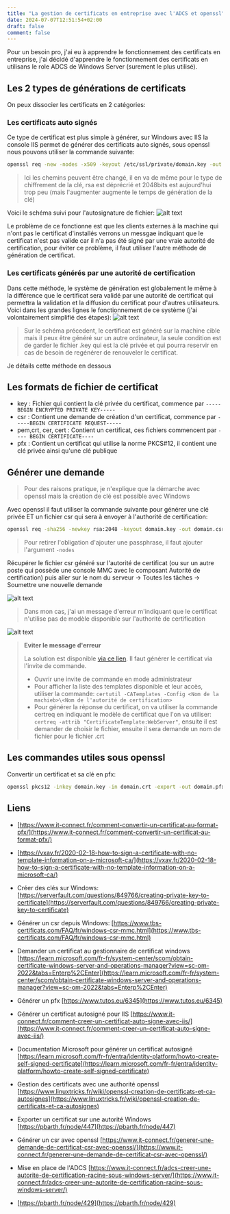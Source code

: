 ```yaml
---
title: "La gestion de certificats en entreprise avec l'ADCS et openssl"
date: 2024-07-07T12:51:54+02:00
draft: false
comment: false
---
```


Pour un besoin pro, j'ai eu à apprendre le fonctionnement des certificats en entreprise, j'ai décidé d'apprendre le fonctionnement des certificats en utilisans le role ADCS de Windows Server (surement le plus utilisé).

## Les 2 types de générations de certificats

On peux dissocier les certificats en 2 catégories:

### Les certificats auto signés

Ce type de certificat est plus simple à générer, sur Windows avec IIS la console IIS permet de générer des certificats auto signés, sous openssl nous pouvons utiliser la commande suivante:
```sh
openssl req -new -nodes -x509 -keyout /etc/ssl/private/domain.key -out /etc/ssl/certs-auto/domain.cert -newkey rsa:2048
```
> Ici les chemins peuvent être changé, il en va de même pour le type de chiffrement de la clé, rsa est déprécrié et 2048bits est aujourd'hui trop peu (mais l'augmenter augmente le temps de génération de la clé)

Voici le schéma suivi pour l'autosignature de fichier:
![alt text](images/diagramme1.png)


Le problème de ce fonctionne est que les clients externes à la machine qui n'ont pas le certificat d'installés verrons un messgae indiquant que le certificat n'est pas valide car il n'a pas été signé par une vraie autorité de certification, pour éviter ce problème, il faut utiliser l'autre méthode de génération de certificat.

### Les certificats générés par une autorité de certification

Dans cette méthode, le système de génération est globalement le même à la différence que le certificat sera validé par une autorité de certificat qui permettra la validation et la diffusion du certificat pour d'autres utilisateurs.
Voici dans les grandes lignes le fonctionnement de ce système (j'ai volontairement simplifié des étapes):
![alt text](images/diagramme2.png)

> Sur le schéma précedent, le certificat est généré sur la machine cible mais il peux être généré sur un autre ordinateur, la seule condition est de garder le fichier .key qui est la clé privée et qui pourra reservir en cas de besoin de regénérer de renouveler le certificat.

Je détails cette méthode en dessous

## Les formats de fichier de certificat

- key : Fichier qui contient la clé privée du certificat, commence par ``-----BEGIN ENCRYPTED PRIVATE KEY-----``
- csr : Contient une demande de création d'un certificat, commence par ``-----BEGIN CERTIFICATE REQUEST-----``
- pem,crt, cer, cert : Contient un certificat, ces fichiers commencent par ``---- BEGIN CERTIFICATE----``
- pfx : Contient un certificat qui utilise la norme PKCS#12, il contient une clé privée ainsi qu'une clé publique

## Générer une demande

> Pour des raisons pratique, je n'explique que la démarche avec openssl mais la création de clé est possible avec Windows

Avec openssl il faut utiliser la commande suivante pour générer une clé privée ET un fichier csr qui sera à envoyer à l'authorité de certification:
```sh
openssl req -sha256 -newkey rsa:2048 -keyout domain.key -out domain.csr
```
> Pour retirer l'obligation d'ajouter une passphrase, il faut ajouter l'argument ``-nodes``

Récupérer le fichier csr généré sur l'autorité de certificat (ou sur un autre poste qui possède une console MMC avec le composant Autorité de certification) puis aller sur le nom du serveur -> Toutes les tâches -> Soumettre une nouvelle demande

![alt text](images/adcs1.png)

> Dans mon cas, j'ai un message d'erreur m'indiquant que le certificat n'utilise pas de modèle disponible sur l'authorité de certification

![alt text](images/adcserror.png)

> **Eviter le message d'erreur**
>
>La solution est disponible [via ce lien](https://vxav.fr/2020-02-18-how-to-sign-a-certificate-with-no-template-information-on-a-microsoft-ca/). Il faut générer le certificat via l'invite de commande.
>
> - Ouvrir une invite de commande en mode administrateur
> - Pour afficher la liste des templates disponible et leur accès, utiliser la commande: ``certutil -CATemplates -Config <Nom de la machieb>\<Nom de l'autorité de certification>``
> - Pour générer la réponse du certificat, on va utiliser la commande certreq en indiquant le modèle de certificat que l'on va utiliser: ``certreq -attrib "CertificateTemplate:WebServer"``, ensuite il est demander de choisir le fichier, ensuite il sera demande un nom de fichier pour le fichier .crt


## Les commandes utiles sous openssl

Convertir un certificat et sa clé en pfx:
```sh
openssl pkcs12 -inkey domain.key -in domain.crt -export -out domain.pfx
```


## Liens

- [https://www.it-connect.fr/comment-convertir-un-certificat-au-format-pfx/](https://www.it-connect.fr/comment-convertir-un-certificat-au-format-pfx/)

- [https://vxav.fr/2020-02-18-how-to-sign-a-certificate-with-no-template-information-on-a-microsoft-ca/](https://vxav.fr/2020-02-18-how-to-sign-a-certificate-with-no-template-information-on-a-microsoft-ca/)

- Créer des clés sur Windows: [https://serverfault.com/questions/849766/creating-private-key-to-certificate](https://serverfault.com/questions/849766/creating-private-key-to-certificate)

- Générer un csr depuis Windows: [https://www.tbs-certificats.com/FAQ/fr/windows-csr-mmc.html](https://www.tbs-certificats.com/FAQ/fr/windows-csr-mmc.html)

- Demander un certificat au gestionnaire de certificat windows [https://learn.microsoft.com/fr-fr/system-center/scom/obtain-certificate-windows-server-and-operations-manager?view=sc-om-2022&tabs=Enterp%2CEnter](https://learn.microsoft.com/fr-fr/system-center/scom/obtain-certificate-windows-server-and-operations-manager?view=sc-om-2022&tabs=Enterp%2CEnter)

- Générer un pfx [https://www.tutos.eu/6345](https://www.tutos.eu/6345)

- Générer un certificat autosigné pour IIS [https://www.it-connect.fr/comment-creer-un-certificat-auto-signe-avec-iis/](https://www.it-connect.fr/comment-creer-un-certificat-auto-signe-avec-iis/)

- Documentation Microsoft pour générer un certificat autosigné [https://learn.microsoft.com/fr-fr/entra/identity-platform/howto-create-self-signed-certificate](https://learn.microsoft.com/fr-fr/entra/identity-platform/howto-create-self-signed-certificate)

- Gestion des certificats avec une authorité openssl [https://www.linuxtricks.fr/wiki/openssl-creation-de-certificats-et-ca-autosignes](https://www.linuxtricks.fr/wiki/openssl-creation-de-certificats-et-ca-autosignes)

- Exporter un certificat sur une autorité Windows [https://pbarth.fr/node/447](https://pbarth.fr/node/447)

- Générer un csr avec openssl [https://www.it-connect.fr/generer-une-demande-de-certificat-csr-avec-openssl/](https://www.it-connect.fr/generer-une-demande-de-certificat-csr-avec-openssl/)

- Mise en place de l'ADCS [https://www.it-connect.fr/adcs-creer-une-autorite-de-certification-racine-sous-windows-server/](https://www.it-connect.fr/adcs-creer-une-autorite-de-certification-racine-sous-windows-server/)

- [https://pbarth.fr/node/429](https://pbarth.fr/node/429)